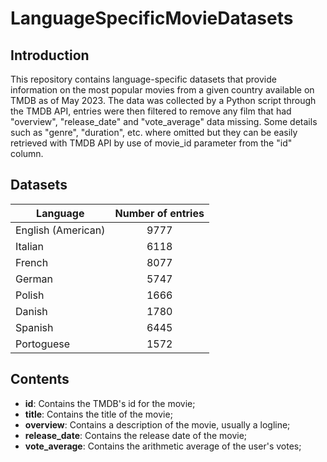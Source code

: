 # LanguageSpecificMovieDatasets

## Introduction
This repository contains language-specific datasets that provide information on the most popular movies from a given country available on TMDB as of May 2023. The data was collected by a Python script through the TMDB API, entries were then filtered to remove any film that had "overview", "release_date" and "vote_average" data missing. Some details such as "genre", "duration", etc. where omitted but they can be easily retrieved with TMDB API by use of movie_id parameter from the "id" column.

## Datasets

| Language            | Number of entries | 
| ------------------- |:-----------------:|
| English (American)  | 9777              |
| Italian             | 6118              |
| French              | 8077              |
| German              | 5747              |
| Polish              | 1666              |
| Danish              | 1780              |
| Spanish             | 6445              |
| Portoguese          | 1572              |

## Contents

- **id**:  Contains the TMDB's id for the movie;
- **title**: Contains the title of the movie;
- **overview**: Contains a description of the movie, usually a logline;
- **release_date**: Contains the release date of the movie;
- **vote_average**: Contains the arithmetic average of the user's votes;
   
    
